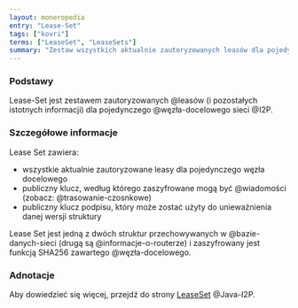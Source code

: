 ```yaml
---
layout: moneropedia
entry: "Lease-Set"
tags: ["kovri"]
terms: ["LeaseSet", "LeaseSets"]
summary: "Zestaw wszystkich aktualnie zautoryzowanych leasów dla pojedynczego węzła docelowego I2P."
---
```


### Podstawy

Lease-Set jest zestawem zautoryzowanych @leasów (i pozostałych istotnych informacji) dla pojedynczego @węzła-docelowego sieci @I2P.

### Szczegółowe informacje

Lease Set zawiera:

- wszystkie aktualnie zautoryzowane leasy dla pojedynczego węzła docelowego
- publiczny klucz, według którego zaszyfrowane mogą być @wiadomości (zobacz: @trasowanie-czosnkowe)
- publiczny klucz podpisu, który może zostać użyty do unieważnienia danej wersji struktury

Lease Set jest jedną z dwóch struktur przechowywanych w @bazie-danych-sieci (drugą są @informacje-o-routerze) i zaszyfrowany jest funkcją SHA256 zawartego @węzła-docelowego.

### Adnotacje

Aby dowiedzieć się więcej, przejdź do strony [LeaseSet](https://geti2p.net/en/docs/how/network-database#leaseSet) @Java-I2P.
